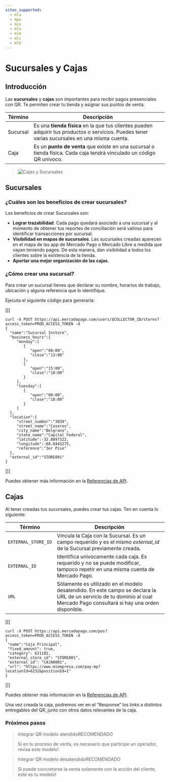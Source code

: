 ```yaml
---
sites_supported:
  - mla
  - mpe
  - mco
  - mlu
  - mlm
  - mlc
  - mlb
---
```


# Sucursales y Cajas

## Introducción

Las **sucursales** y **cajas** son importantes para recibir pagos presenciales con QR. Te permiten crear tu tienda y asignar sus puntos de venta.

| Término       |  Descripción                                                 |
| ------------- | ------------------------------------------------------------ |
| Sucursal      | Es una **tienda física** en la que tus clientes pueden adquirir tus productos o servicios. Puedes tener varias sucursales en una misma cuenta. |
| Caja           | Es un **punto de venta** que existe en una sucursal o tienda física. Cada caja tendrá vinculado un código QR unívoco. |

> ![Cajas y Sucursales](/images/stores_pos.es.png) 



## Sucursales

### ¿Cuáles son los beneficios de crear sucursales?

Los beneficios de crear Sucursales son:

- **Lograr trazabilidad**. Cada pago quedará asociado a una sucursal y al momento de obtener tus reportes de conciliación será valioso para identificar transacciones por sucursal.
- **Visibilidad en mapas de sucursales**. Las sucursales creadas aparecen en el mapa de las app de Mercado Pago o Mercado Libre a medida que vayan teniendo pagos. De esta manera, dan visibilidad a todos los clientes sobre la existencia de la tienda. 
- **Aportar una mejor organización de las cajas**.

### ¿Cómo crear una sucursal?

Para crear un sucursal tienes que declarar su nombre, horarios de trabajo, ubicación y alguna referencia que lo identifique. 

Ejecuta el siguiente código para generarla:

[[[
 ```curl
curl -X POST https://api.mercadopago.com/users/$COLLECTOR_ID/stores?access_token=PROD_ACCESS_TOKEN -d
{  
   "name":"Sucursal Instore",
   "business_hours":{  
      "monday":[  
         {  
            "open":"08:00",
            "close":"13:00"
         },
         {  
            "open":"15:00",
            "close":"18:00"
         }
      ],
      "tuesday":[  
         {  
            "open":"08:00",
            "close":"18:00"
         }
      ]   
   },
   "location":{  
      "street_number":"3039",
      "street_name":"Caseros",
      "city_name":"Belgrano",
      "state_name":"Capital Federal",
      "latitude":-32.8897322,
      "longitude":-68.8443275,
      "reference":"3er Piso"
   },
   "external_id":"STORE001"
}
```
]]]

Puedes obtener más información en la [Referencias de API](https://www.mercadopago.com.ar/developers/es/reference/stores/_users_user_id_stores/post/).


## Cajas

Al tener creadas tus sucursales, puedes crear tus cajas. Ten en cuenta lo siguiente:

| Término       |  Descripción                                                 |
| ------------- | ------------------------------------------------------------ |
| `EXTERNAL_STORE_ID`     | Vincula la Caja con la Sucursal. Es un campo requerido y es el mismo *external_id* de la Sucursal previamente creada. |
| `EXTERNAL_ID`           | Identifica unívocamente cada caja. Es requerido y no se puede modificar, tampoco repetir en una misma cuenta de Mercado Pago. |
| `URL`           | Sólamente es utilizado en el modelo desatendido. En este campo se declara la URL de un servicio de tu dominio al cual Mercado Pago consultará si hay una orden disponible. |

[[[
 ```curl
curl -X POST https://api.mercadopago.com/pos?access_token=PROD_ACCESS_TOKEN -d     
{
  "name":"Caja Principal", 
  "fixed_amount": true,
  "category": 621102,
  "external_store_id": "STORE001",
  "external_id": "CAJA0001",
  "url": "https://www.miempresa.com/pay-mp?locationId=6232&positionId=1"
}
```
]]]

Puedes obtener más información en la [Referencias de API](https://www.mercadopago.com.ar/developers/es/reference/pos/_pos/post/).

Una vez creada la caja, podremos ver en el “Response” los links a distintos entregables del QR, junto con otros datos relevantes de la caja. 



### Próximos pasos

<div>
<a href="https://www.mercadopago.com.ar/developers/es/guides/qr-code/qr-attended/qr-attended-part-a/" style="text-decoration:none;color:inherit">       
<blockquote class="next-step-card next-step-card-left">
<p class="card-note-title">Integrar QR modelo atendido<span class="card-status-tag card-status-tag-recommended">RECOMENDADO</span></p>
 <p>Si en tu proceso de venta, es necesario que participe un operador, revisa este modelo!</p>
</blockquote>
</a>    
<a href="https://www.mercadopago.com.ar/developers/es/guides/qr-code/qr-unattended/qr-unattended-part-a/" style="text-decoration:none;color:inherit">
<blockquote class="next-step-card next-step-card-right">
<p class="card-note-title">Integrar QR modelo desatendido<span class="card-status-tag card-status-tag-recommended">RECOMENDADO</span></p>
 <p>Si puede concretarse la venta solamente con la acción del cliente, este es tu modelo!</p>
</blockquote>
</a>
</div>
<br/>
<br/>
<br/>
<br/>
<br/>
<br/>
<br/>